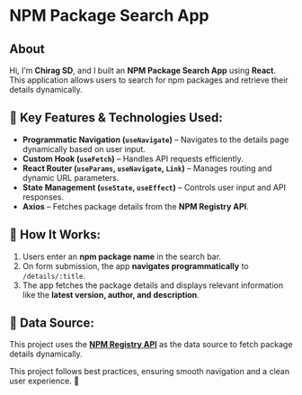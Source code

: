 # NPM Package Search App

## About

Hi, I’m **Chirag SD**, and I built an **NPM Package Search App** using **React**.  
This application allows users to search for npm packages and retrieve their details dynamically.

## 🔹 Key Features & Technologies Used:

- **Programmatic Navigation (`useNavigate`)** – Navigates to the details page dynamically based on user input.
- **Custom Hook (`useFetch`)** – Handles API requests efficiently.
- **React Router (`useParams`, `useNavigate`, `Link`)** – Manages routing and dynamic URL parameters.
- **State Management (`useState`, `useEffect`)** – Controls user input and API responses.
- **Axios** – Fetches package details from the **NPM Registry API**.

## 🌟 How It Works:

1. Users enter an **npm package name** in the search bar.
2. On form submission, the app **navigates programmatically** to `/details/:title`.
3. The app fetches the package details and displays relevant information like the **latest version, author, and description**.

## 📡 Data Source:

This project uses the **[NPM Registry API](https://registry.npmjs.org/)** as the data source to fetch package details dynamically.

This project follows best practices, ensuring smooth navigation and a clean user experience. 🚀
